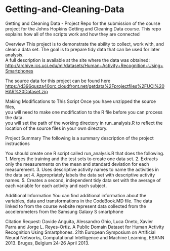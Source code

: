 # Getting-and-Cleaning-Data

Getting and Cleaning Data - Project
Repo for the submission of the course project for the Johns Hopkins Getting and Cleaning Data course. 
This repo explains how all of the scripts work and how they are connected 

 Overview 
This project is to demonstrate the ability to collect, work with, and clean a data set. The goal is to prepare tidy data that can be used for later analysis.  
A full description is available at the site where the data was obtained:  
http://archive.ics.uci.edu/ml/datasets/Human+Activity+Recognition+Using+Smartphones  

The source data for this project can be found here 
https://d396qusza40orc.cloudfront.net/getdata%2Fprojectfiles%2FUCI%20HAR%20Dataset.zip  

Making Modifications to This Script 
Once you have unzipped the source files,  
you will need to make one modification to the R file before you can process the data.  
you will set the path of the working directory in run_analysis.R  to reflect the location of the source files in your own directory. 

Project Summary 
The following is a summary description of the project instructions 
 
You should create one R script called run_analysis.R that does the following. 1. Merges the training and the test sets to create one data set. 2. Extracts only the measurements on the mean and standard deviation for each measurement. 3. Uses descriptive activity names to name the activities in the data set 4. Appropriately labels the data set with descriptive activity names. 5. Creates a second, independent tidy data set with the average of each variable for each activity and each subject.  
 
Additional Information 
You can find additional information about the variables, data and transformations in the CodeBook.MD file. 
The data linked to from the course website represent data collected from the accelerometers from the Samsung Galaxy S smartphone 

 
Citation Request: 
Davide Anguita, Alessandro Ghio, Luca Oneto, Xavier Parra and Jorge L. Reyes-Ortiz. A Public Domain Dataset for Human Activity Recognition Using Smartphones. 21th European Symposium on Artificial Neural Networks, Computational Intelligence and Machine Learning, ESANN 2013. Bruges, Belgium 24-26 April 2013.  

 


